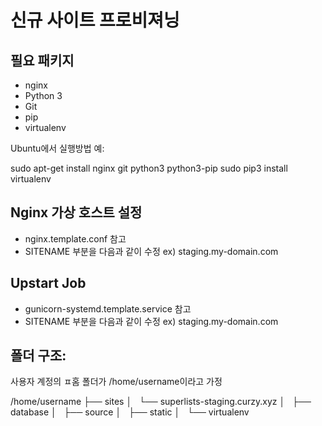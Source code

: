 신규 사이트 프로비져닝
=====================

## 필요 패키지

* nginx
* Python 3
* Git
* pip
* virtualenv

Ubuntu에서 실행방법 예:

  sudo apt-get install nginx git python3 python3-pip
  sudo pip3 install virtualenv

## Nginx 가상 호스트 설정

* nginx.template.conf 참고
* SITENAME 부분을 다음과 같이 수정 ex) staging.my-domain.com

## Upstart Job

* gunicorn-systemd.template.service 참고
* SITENAME 부분을 다음과 같이 수정 ex) staging.my-domain.com

## 폴더 구조:
사용자 계정의 ㅍ홈 폴더가 /home/username이라고 가정

/home/username
├── sites
│   └── superlists-staging.curzy.xyz
│       ├── database
│       ├── source
│       ├── static
│       └── virtualenv
